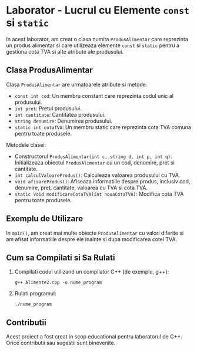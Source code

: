 # Laborator - Lucrul cu Elemente `const` si `static`

In acest laborator, am creat o clasa numita `ProdusAlimentar` care reprezinta un produs alimentar si care utilizeaza elemente `const` si `static` pentru a gestiona cota TVA si alte atribute ale produsului.

## Clasa ProdusAlimentar

Clasa `ProdusAlimentar` are urmatoarele atribute si metode:

- `const int cod`: Un membru constant care reprezinta codul unic al produsului.
- `int pret`: Pretul produsului.
- `int cantitate`: Cantitatea produsului.
- `string denumire`: Denumirea produsului.
- `static int cotaTVA`: Un membru static care reprezinta cota TVA comuna pentru toate produsele.

Metodele clasei:

- Constructorul `ProdusAlimentar(int c, string d, int p, int q)`: Initializeaza obiectul `ProdusAlimentar` cu un cod, denumire, pret si cantitate.
- `int calculValoareProdus()`: Calculeaza valoarea produsului cu TVA.
- `void afisareProdus()`: Afiseaza informatiile despre produs, inclusiv cod, denumire, pret, cantitate, valoarea cu TVA si cota TVA.
- `static void modificareCotaTVA(int nouaCotaTVA)`: Modifica cota TVA pentru toate produsele.

## Exemplu de Utilizare

In `main()`, am creat mai multe obiecte `ProdusAlimentar` cu valori diferite si am afisat informatiile despre ele inainte si dupa modificarea cotei TVA.

## Cum sa Compilati si Sa Rulati

1. Compilati codul utilizand un compilator C++ (de exemplu, g++):
    ```
    g++ Alimente2.cpp -o nume_program
    ```
2. Rulati programul:
    ```
    ./nume_program
    ```

## Contributii

Acest proiect a fost creat in scop educational pentru laboratorul de C++. Orice contributii sau sugestii sunt binevenite.